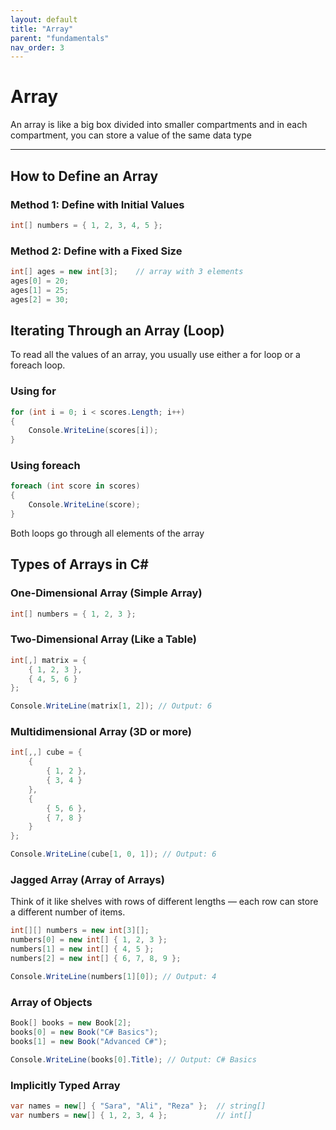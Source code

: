 ```yaml
---
layout: default
title: "Array"
parent: "fundamentals"
nav_order: 3
---
```


# Array 

An array is like a big box divided into smaller compartments and in each compartment, you can store a value of the same data type

---

## How to Define an Array

### Method 1: Define with Initial Values
```csharp
int[] numbers = { 1, 2, 3, 4, 5 };
```

### Method 2: Define with a Fixed Size
```csharp
int[] ages = new int[3];    // array with 3 elements
ages[0] = 20;
ages[1] = 25;
ages[2] = 30;
```

## Iterating Through an Array (Loop)
To read all the values of an array, you usually use either a for loop or a foreach loop.

### Using for
```csharp
for (int i = 0; i < scores.Length; i++)
{
    Console.WriteLine(scores[i]);
}
```

### Using foreach
```csharp
foreach (int score in scores)
{
    Console.WriteLine(score);
}
```
Both loops go through all elements of the array

## Types of Arrays in C#

### One-Dimensional Array (Simple Array)
```csharp
int[] numbers = { 1, 2, 3 };
```

### Two-Dimensional Array (Like a Table)
```csharp
int[,] matrix = {
    { 1, 2, 3 },
    { 4, 5, 6 }
};

Console.WriteLine(matrix[1, 2]); // Output: 6
```

### Multidimensional Array (3D or more)
```csharp
int[,,] cube = {
    {
        { 1, 2 },
        { 3, 4 }
    },
    {
        { 5, 6 },
        { 7, 8 }
    }
};

Console.WriteLine(cube[1, 0, 1]); // Output: 6
```

### Jagged Array (Array of Arrays)
Think of it like shelves with rows of different lengths — each row can store a different number of items.

```csharp
int[][] numbers = new int[3][];
numbers[0] = new int[] { 1, 2, 3 };
numbers[1] = new int[] { 4, 5 };
numbers[2] = new int[] { 6, 7, 8, 9 };

Console.WriteLine(numbers[1][0]); // Output: 4
```

### Array of Objects
```csharp
Book[] books = new Book[2];
books[0] = new Book("C# Basics");
books[1] = new Book("Advanced C#");

Console.WriteLine(books[0].Title); // Output: C# Basics
```

### Implicitly Typed Array
```csharp
var names = new[] { "Sara", "Ali", "Reza" };  // string[]
var numbers = new[] { 1, 2, 3, 4 };           // int[]
```